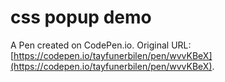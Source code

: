 # css popup demo

A Pen created on CodePen.io. Original URL: [https://codepen.io/tayfunerbilen/pen/wvvKBeX](https://codepen.io/tayfunerbilen/pen/wvvKBeX).

